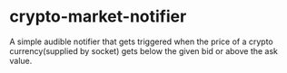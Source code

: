 # crypto-market-notifier

A simple audible notifier that gets triggered when the price of a crypto currency(supplied by socket) gets below the given bid or above the ask value.
